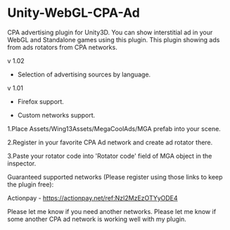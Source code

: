 # Unity-WebGL-CPA-Ad
CPA advertising plugin for Unity3D. You can show interstitial ad in your WebGL and Standalone games using this plugin. This plugin showing ads from ads rotators from CPA networks.

v 1.02

+ Selection of advertising sources by language.

v 1.01

+ Firefox support.

+ Custom networks support.

1.Place Assets/Wing13Assets/MegaCoolAds/MGA prefab into your scene.

2.Register in your favorite CPA Ad network and create ad rotator there.

3.Paste your rotator code into 'Rotator code' field of MGA object in the inspector.

Guaranteed supported networks (Please register using those links to keep the plugin free):

Actionpay - https://actionpay.net/ref:NzI2MzEzOTYyODE4

Please let me know if you need another networks.
Please let me know if some another CPA ad network is working well with my plugin.
